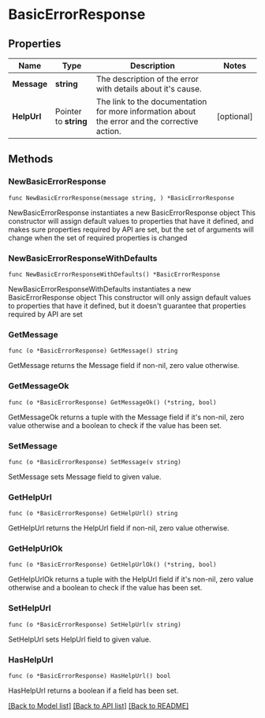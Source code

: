 # BasicErrorResponse

## Properties

Name | Type | Description | Notes
------------ | ------------- | ------------- | -------------
**Message** | **string** | The description of the error with details about it&#39;s cause. | 
**HelpUrl** | Pointer to **string** | The link to the documentation for more information about the error and the corrective action. | [optional] 

## Methods

### NewBasicErrorResponse

`func NewBasicErrorResponse(message string, ) *BasicErrorResponse`

NewBasicErrorResponse instantiates a new BasicErrorResponse object
This constructor will assign default values to properties that have it defined,
and makes sure properties required by API are set, but the set of arguments
will change when the set of required properties is changed

### NewBasicErrorResponseWithDefaults

`func NewBasicErrorResponseWithDefaults() *BasicErrorResponse`

NewBasicErrorResponseWithDefaults instantiates a new BasicErrorResponse object
This constructor will only assign default values to properties that have it defined,
but it doesn't guarantee that properties required by API are set

### GetMessage

`func (o *BasicErrorResponse) GetMessage() string`

GetMessage returns the Message field if non-nil, zero value otherwise.

### GetMessageOk

`func (o *BasicErrorResponse) GetMessageOk() (*string, bool)`

GetMessageOk returns a tuple with the Message field if it's non-nil, zero value otherwise
and a boolean to check if the value has been set.

### SetMessage

`func (o *BasicErrorResponse) SetMessage(v string)`

SetMessage sets Message field to given value.


### GetHelpUrl

`func (o *BasicErrorResponse) GetHelpUrl() string`

GetHelpUrl returns the HelpUrl field if non-nil, zero value otherwise.

### GetHelpUrlOk

`func (o *BasicErrorResponse) GetHelpUrlOk() (*string, bool)`

GetHelpUrlOk returns a tuple with the HelpUrl field if it's non-nil, zero value otherwise
and a boolean to check if the value has been set.

### SetHelpUrl

`func (o *BasicErrorResponse) SetHelpUrl(v string)`

SetHelpUrl sets HelpUrl field to given value.

### HasHelpUrl

`func (o *BasicErrorResponse) HasHelpUrl() bool`

HasHelpUrl returns a boolean if a field has been set.


[[Back to Model list]](../README.md#documentation-for-models) [[Back to API list]](../README.md#documentation-for-api-endpoints) [[Back to README]](../README.md)


